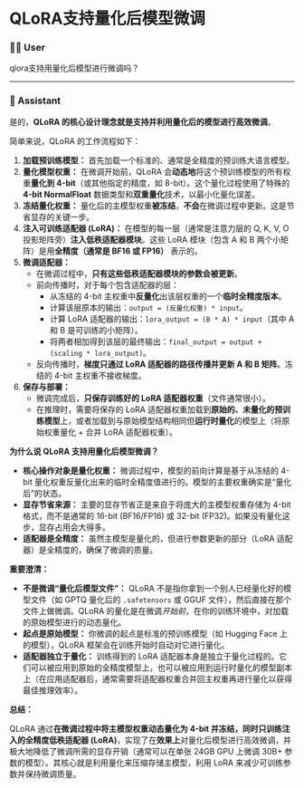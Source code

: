 # QLoRA支持量化后模型微调

### 🧑‍💻 User

qlora支持用量化后模型进行微调吗？

---

### 🤖 Assistant

是的，**QLoRA 的核心设计理念就是支持并利用量化后的模型进行高效微调**。

简单来说，QLoRA 的工作流程如下：

1.  **加载预训练模型：** 首先加载一个标准的、通常是全精度的预训练大语言模型。
2.  **量化模型权重：** 在微调开始前，QLoRA 会**动态地**将这个预训练模型的所有权重**量化到 4-bit**（或其他指定的精度，如 8-bit）。这个量化过程使用了特殊的 **4-bit NormalFloat** 数据类型和**双重量化**技术，以最小化量化误差。
3.  **冻结量化权重：** 量化后的主模型权重**被冻结**，**不会**在微调过程中更新。这是节省显存的关键一步。
4.  **注入可训练适配器 (LoRA)：** 在模型的每一层（通常是注意力层的 Q, K, V, O 投影矩阵旁）**注入低秩适配器模块**。这些 LoRA 模块（包含 A 和 B 两个小矩阵）是用**全精度（通常是 BF16 或 FP16）** 表示的。
5.  **微调适配器：**
    *   在微调过程中，**只有这些低秩适配器模块的参数会被更新**。
    *   前向传播时，对于每个包含适配器的层：
        *   从冻结的 4-bit 主权重中**反量化**出该层权重的一个**临时全精度版本**。
        *   计算该层原本的输出：`output = (反量化权重) * input`。
        *   计算 LoRA 适配器的输出：`lora_output = (B * A) * input`（其中 A 和 B 是可训练的小矩阵）。
        *   将两者相加得到该层的最终输出：`final_output = output + (scaling * lora_output)`。
    *   反向传播时，**梯度只通过 LoRA 适配器的路径传播并更新 A 和 B 矩阵**。冻结的 4-bit 主权重不接收梯度。
6.  **保存与部署：**
    *   微调完成后，**只保存训练好的 LoRA 适配器权重**（文件通常很小）。
    *   在推理时，需要将保存的 LoRA 适配器权重加载到**原始的、未量化的预训练模型**上，或者加载到与原始模型结构相同但**运行时量化**的模型上（将原始权重量化 + 合并 LoRA 适配器权重）。

**为什么说 QLoRA 支持用量化后模型微调？**

*   **核心操作对象是量化权重：** 微调过程中，模型的前向计算是基于从冻结的 4-bit 量化权重反量化出来的临时全精度值进行的。模型的主要权重确实是“量化后”的状态。
*   **显存节省来源：** 主要的显存节省正是来自于将庞大的主模型权重存储为 4-bit 格式，而不是通常的 16-bit (BF16/FP16) 或 32-bit (FP32)。如果没有量化这步，显存占用会大得多。
*   **适配器是全精度：** 虽然主模型是量化的，但进行参数更新的部分（LoRA 适配器）是全精度的，确保了微调的质量。

**重要澄清：**

*   **不是微调“量化后模型文件”：** QLoRA 不是指你拿到一个别人已经量化好的模型文件（如 GPTQ 量化后的 `.safetensors` 或 GGUF 文件），然后直接在那个文件上做微调。QLoRA 的量化是在微调*开始前*，在你的训练环境中，对加载的原始模型进行的动态量化。
*   **起点是原始模型：** 你微调的起点是标准的预训练模型（如 Hugging Face 上的模型），QLoRA 框架会在训练开始时自动对它进行量化。
*   **适配器独立于量化：** 训练得到的 LoRA 适配器本身是独立于量化过程的。它们可以被应用到原始的全精度模型上，也可以被应用到运行时量化的模型副本上（在应用适配器后，通常需要将适配器权重合并回主权重再进行量化以获得最佳推理效率）。

**总结：**

QLoRA 通过**在微调过程中将主模型权重动态量化为 4-bit 并冻结，同时只训练注入的全精度低秩适配器 (LoRA)**，实现了在**效果上**对量化后模型进行高效微调，并极大地降低了微调所需的显存开销（通常可以在单张 24GB GPU 上微调 30B+ 参数的模型）。其核心就是利用量化来压缩存储主模型，利用 LoRA 来减少可训练参数并保持微调质量。
